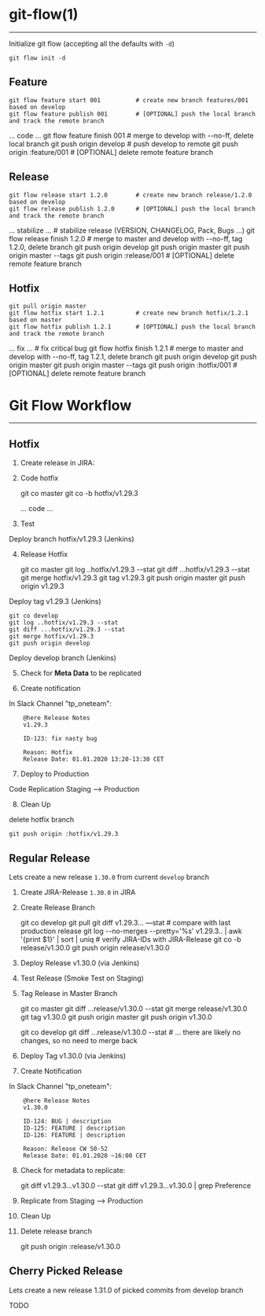 
# git-flow(1)
-----------

Initialize git flow (accepting all the defaults with `-d`)

    git flow init -d

## Feature

    git flow feature start 001          # create new branch features/001 based on develop
    git flow feature publish 001        # [OPTIONAL] push the local branch and track the remote branch
  ... code ...
    git flow feature finish 001         # merge to develop with --no-ff, delete local branch
    git push origin develop             # push develop to remote
    git push origin :feature/001        # [OPTIONAL] delete remote feature branch

## Release

    git flow release start 1.2.0        # create new branch release/1.2.0 based on develop
    git flow release publish 1.2.0      # [OPTIONAL] push the local branch and track the remote branch
  ... stabilize ...                     # stabilize release (VERSION, CHANGELOG, Pack, Bugs ...)
    git flow release finish 1.2.0       # merge to master and develop with --no-ff, tag 1.2.0, delete branch
    git push origin develop
    git push origin master
    git push origin master --tags
    git push origin :release/001        # [OPTIONAL] delete remote feature branch

## Hotfix

    git pull origin master
    git flow hotfix start 1.2.1         # create new branch hotfix/1.2.1 based on master
    git flow hotfix publish 1.2.1       # [OPTIONAL] push the local branch and track the remote branch
  ... fix ...                           # fix critical bug
    git flow hotfix finish 1.2.1        # merge to master and develop with --no-ff, tag 1.2.1, delete branch
    git push origin develop
    git push origin master
    git push origin master --tags
    git push origin :hotfix/001         # [OPTIONAL] delete remote feature branch

# Git Flow Workflow
-----------------

## Hotfix

1. Create release in JIRA:

2. Code hotfix

    git co master
    git co -b hotfix/v1.29.3

    ... code ...

3. Test

  Deploy branch hotfix/v1.29.3 (Jenkins)

4. Release Hotfix

    git co master
    git log ..hotfix/v1.29.3 --stat
    git diff ...hotfix/v1.29.3 --stat
    git merge hotfix/v1.29.3
    git tag v1.29.3
    git push origin master
    git push origin v1.29.3

  Deploy tag v1.29.3 (Jenkins)

    git co develop
    git log ..hotfix/v1.29.3 --stat
    git diff ...hotfix/v1.29.3 --stat
    git merge hotfix/v1.29.3
    git push origin develop

  Deploy develop branch (Jenkins)

5. Check for **Meta Data** to be replicated

6. Create notification

  In Slack Channel "tp_oneteam":

        @here Release Notes
        v1.29.3

        ID-123: fix nasty bug

        Reason: Hotfix
        Release Date: 01.01.2020 13:20-13:30 CET

7. Deploy to Production

  Code Replication Staging --> Production

8. Clean Up

  delete hotfix branch

    git push origin :hotfix/v1.29.3


## Regular Release

Lets create a new release `1.30.0` from current `develop` branch

1. Create JIRA-Release `1.30.0` in JIRA

2. Create Release Branch

    git co develop
    git pull
    git diff v1.29.3... —stat                                                            # compare with last production release
    git log --no-merges --pretty='%s' v1.29.3.. | awk '{print $1}' | sort | uniq         # verify JIRA-IDs with JIRA-Release
    git co -b release/v1.30.0
    git push origin release/v1.30.0

3. Deploy Release v1.30.0 (via Jenkins)

4. Test Release (Smoke Test on Staging)

5. Tag Release in Master Branch

    git co master
    git diff ...release/v1.30.0 --stat
    git merge release/v1.30.0
    git tag v1.30.0
    git push origin master
    git push origin v1.30.0

    git co develop
    git diff ...release/v1.30.0 --stat                   # ... there are likely no changes, so no need to merge back

6. Deploy Tag v1.30.0 (via Jenkins)

7. Create Notification

  In Slack Channel "tp_oneteam":

        @here Release Notes
        v1.30.0

        ID-124: BUG | description
        ID-125: FEATURE | description
        ID-126: FEATURE | description

        Reason: Release CW 50-52
        Release Date: 01.01.2020 ~16:00 CET

8. Check for metadata to replicate:

    git diff v1.29.3...v1.30.0 --stat
    git diff v1.29.3...v1.30.0 | grep Preference

9. Replicate from Staging --> Production

10. Clean Up

11. Delete release branch

    git push origin :release/v1.30.0


## Cherry Picked Release

Lets create a new release 1.31.0 of picked commits from develop branch

TODO
